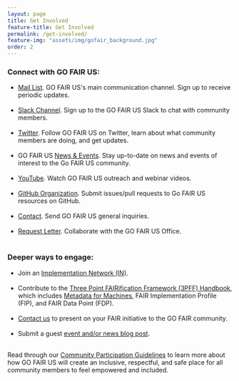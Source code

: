 ```yaml
---
layout: page
title: Get Involved
feature-title: Get Involved
permalink: /get-involved/
feature-img: "assets/img/gofair_background.jpg"
order: 2
---
```


<h3>Connect with GO FAIR US:</h3>

<ul>
  <li><a href="http://eepurl.com/hvjaQX">Mail List</a>. GO FAIR US's main communication channel. Sign up to receive periodic updates.</li><br />

  <li><a href="https://gofair.slack.com/">Slack Channel</a>. Sign up to the GO FAIR US Slack to chat with community members.</li><br />

  <li><a href="https://twitter.com/gofairus">Twitter</a>. Follow GO FAIR US on Twitter, learn about what community members are doing, and get updates.</li><br />

  <li>GO FAIR US <a href="{{ site.baseurl }}/news/">News & Events</a>. Stay up-to-date on news and events of interest to the Go FAIR US community.</li><br />
  
  <li><a href="https://www.youtube.com/channel/UCQQfwuUYz5zZ6yC98BP5VzA/">YouTube</a>. Watch GO FAIR US outreach and webinar videos.</li><br />

  <li><a href="https://github.com/go-fair-us">GitHub Organization</a>. Submit issues/pull requests to Go FAIR US resources on GitHub.</li><br />
  
  <li><a href="https://forms.gle/qhvsb3ubCbEyCYQg6">Contact</a>. Send GO FAIR US general inquiries.</li><br />
  
  <li><a href="https://forms.gle/LqZanosgfBFYEfgd9">Request Letter</a>. Collaborate with the GO FAIR US Office.</li><br />
</ul>

<h3>Deeper ways to engage:</h3>

<ul>
  <li>Join an <a href="https://www.go-fair.org/implementation-networks/" title="GO FAIR Implementation Networks">Implementation Network (IN)</a>.</li><br />
  
  <li>Contribute to the <a href="https://www.go-fair.org/how-to-go-fair/">Three Point FAIRification Framework (3PFF) Handbook</a>, which includes <a href="https://www.go-fair.org/metadata-for-machines/" title="Metadata for Machines">Metadata for Machines</a>, FAIR Implementation Profile (FIP), and FAIR Data Point (FDP).</li><br />
  
  <li><a href="https://forms.gle/qhvsb3ubCbEyCYQg6" title="Contact Us">Contact us</a> to present on your FAIR initiative to the GO FAIR community.</li><br />
  
  <li>Submit a guest <a href="https://github.com/go-fair-us/go-fair-us.github.io/blob/master/_drafts/contributing-instructions.md" title="Contributing Instructions">event and/or news blog post</a>.</li><br />
</ul>


<p>Read through our <a href = "https://gofair.us/assets/GO FAIR US Community Participation Guidelines.pdf"> Community Participation Guidelines</a> to learn more about how GO FAIR US will create an inclusive, respectful, and safe place for all community members to feel empowered and included.</p>

